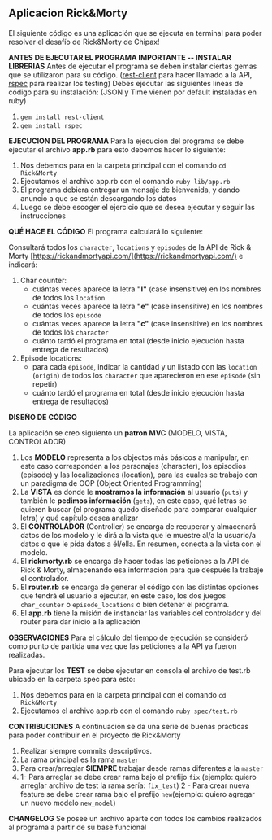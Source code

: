 ## Aplicacion Rick&Morty

El siguiente código es una aplicación que se ejecuta en terminal para poder resolver el desafío de Rick&Morty de Chipax!

**ANTES DE EJECUTAR EL PROGRAMA IMPORTANTE -- INSTALAR LIBRERIAS**
Antes de ejecutar el programa se deben instalar ciertas gemas que se utilizaron para su código. ([rest-client](https://www.rubydoc.info/gems/rest-client/1.8.0) para hacer llamado a la API, [rspec](https://rubygems.org/gems/rspec/versions/3.4.0?locale=es) para realizar los testing)
Debes ejecutar las siguientes lineas de código para su instalación: (JSON y Time vienen por default instaladas en ruby)
1. `gem install rest-client`
2. `gem install rspec`

**EJECUCION DEL PROGRAMA**
Para la ejecución del programa se debe ejecutar el archivo **app.rb** para esto debemos hacer lo siguiente:
1. Nos debemos para en la carpeta principal con el comando `cd Rick&Morty`
2. Ejecutamos el archivo app.rb con el comando `ruby lib/app.rb`
3. El programa debiera entregar un mensaje de bienvenida, y dando anuncio a que se están descargando los datos
4. Luego se debe escoger el ejercicio que se desea ejecutar y seguir las instrucciones





**QUÉ HACE EL CÓDIGO**
El programa calculará lo siguiente:

Consultará todos los `character`, `locations` y `episodes` de la API de Rick & Morty [https://rickandmortyapi.com/](https://rickandmortyapi.com/) e indicará:

1. Char counter:
    - cuántas veces aparece la letra **"l"** (case insensitive) en los nombres de todos los `location`
    - cuántas veces aparece la letra **"e"** (case insensitive) en los nombres de todos los `episode`
    - cuántas veces aparece la letra **"c"** (case insensitive) en los nombres de todos los `character`
    - cuánto tardó el programa en total (desde inicio ejecución hasta entrega de resultados)
2. Episode locations:
    - para cada `episode`, indicar la cantidad y un listado con las `location` (`origin`) de todos los `character` que aparecieron en ese `episode` (sin repetir)
    - cuánto tardó el programa en total (desde inicio ejecución hasta entrega de resultados)


**DISEÑO DE CÓDIGO**

La aplicación se creo siguiento un **patron MVC** (MODELO, VISTA, CONTROLADOR)
1. Los **MODELO** representa a los objectos más básicos a manipular, en este caso corresponden a los personajes (character), los episodios (episode) y las localizaciones (location), para las cuales se trabajo con un paradigma de OOP (Object Oriented Programming)
2. La **VISTA** es donde le **mostramos la información** al usuario (`puts`) y también le **pedimos información** (`gets`), en este caso, qué letras se quieren buscar  (el programa quedo diseñado para comparar cualquier letra) y qué capítulo desea analizar
3. El **CONTROLADOR** (Controller) se encarga de recuperar y almacenará datos de los modelo y le dirá a la vista que le muestre al/a la usuario/a datos o que le pida datos a él/ella. En resumen, conecta a la vista con el modelo.
4. El **rickmorty.rb** se encarga de hacer todas las peticiones a la API de Rick & Morty, almacenando esa información para que después la trabaje el controlador.
5. El **router.rb** se encarga de generar el código con las distintas opciones que tendrá el usuario a ejecutar, en este caso, los dos juegos `char_counter` o `episode_locations` o bien detener el programa.
6. El **app.rb** tiene la misión de instanciar las variables del controlador y del router para dar inicio a la aplicación

**OBSERVACIONES**
Para el cálculo del tiempo de ejecución se consideró como punto de partida una vez que las peticiones a la API ya fueron realizadas.

Para ejecutar los **TEST** se debe ejecutar en consola el archivo de test.rb ubicado en la carpeta spec para esto:
1. Nos debemos para en la carpeta principal con el comando `cd Rick&Morty`
2. Ejecutamos el archivo app.rb con el comando `ruby spec/test.rb`

**CONTRIBUCIONES**
A continuación se da una serie de buenas prácticas para poder contribuir en el proyecto de Rick&Morty
1. Realizar siempre commits descriptivos.
2. La rama principal es la rama `master`
3. Para crear/arreglar **SIEMPRE** trabajar desde ramas diferentes a la `master`
3. 1- Para arreglar se debe crear rama bajo el prefijo `fix` (ejemplo: quiero arreglar archivo de test la rama sería: `fix_test`)
2 - Para crear nueva feature se debe crear rama bajo el prefijo `new`(ejemplo: quiero agregar un nuevo modelo `new_model`)

**CHANGELOG**
Se posee un archivo aparte con todos los cambios realizados al programa a partir de su base funcional
